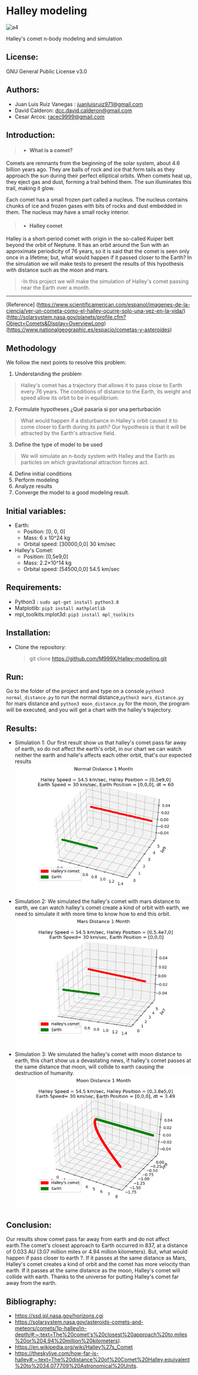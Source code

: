 # Halley modeling
![a4](https://cdn.mos.cms.futurecdn.net/zzCKzkAndgXbTKNoKCUqu9-970-80.jpg.webp)

Halley's comet n-body modeling and simulation
## License: 
GNU General Public License v3.0
## Authors: 
- Juan Luis Ruiz Vanegas : juanluisruiz971@gmail.com
- David Calderon: dcc.david.calderon@gmail.com
- Cesar Arcos: racec9999@gmail.com
## Introduction: 
>- #### What is a comet?
Comets are remnants from the beginning of the solar system, about 4.6 billion years ago. They are balls of rock and ice that form tails as they approach the sun during their perfect elliptical orbits. When comets heat up, they eject gas and dust, forming a trail behind them. The sun illuminates this trail, making it glow.

Each comet has a small frozen part called a nucleus. The nucleus contains chunks of ice and frozen gases with bits of rocks and dust embedded in them. The nucleus may have a small rocky interior.

>- #### Halley comet
Halley is a short-period comet with origin in the so-called Kuiper belt beyond the orbit of Neptune. It has an orbit around the Sun with an approximate periodicity of 76 years, so it is said that the comet is seen only once in a lifetime; but, what would happen if it passed closer to the Earth? In the simulation we will make tests to present the results of this hypothesis with distance such as the moon and mars.

> -In this project we will make the simulation of Halley's comet passing near the Earth over a month. 
***
[Reference] (https://www.scientificamerican.com/espanol/imagenes-de-la-ciencia/ver-un-cometa-como-el-halley-ocurre-solo-una-vez-en-la-vida/) (http://solarsystem.nasa.gov/planets/profile.cfm?Object=Comets&Display=OverviewLong) (https://www.nationalgeographic.es/espacio/cometas-y-asteroides)

## Methodology
We follow the next points to resolve this problem:
1. Understanding the problem
 > Halley's comet has a trajectory that allows it to pass close to Earth every 76 years. The conditions of distance to the Earth, its weight and speed allow its orbit to be in equilibrium.  
2. Formulate hypotheses
¿Qué pasaría si por una perturbación 
>What would happen if a disturbance in Halley's orbit caused it to come closer to Earth during its path?
Our hypothesis is that it will be attracted by the Earth's attractive field.
3. Define the type of model to be used
> We will simulate an n-body system with Halley and the Earth as particles on which gravitational attraction forces act.

4. Define initial conditions
5. Perform modeling
6. Analyze results
7. Converge the model to a good modeling result.
## Initial variables:
* Earth: 
  * Position: [0, 0, 0]
  * Mass: 6 x 10^24 kg
  * Orbital speed: [30000,0,0] 30 km/sec
* Halley's Comet:
  * Position: [0,5e9,0]
  * Mass: 2.2×10^14 kg
  * Orbital speed: [54500,0,0] 54.5 km/sec 
## Requirements:
* Python3 : `sudo apt-get install python3.8` 
* Matplotlib: `pip3 install mathplotlib`
* mpl_toolkits.mplot3d: `pip3 install mpl_toolkits`
## Installation:
- Clone the repository:
  > git clone https://github.com/M999X/Halley-modelling.git 
## Run:
Go to the folder of the project and and type on a console  `python3 normal_distance.py` to run the normal distance,`python3 mars_distance.py` for mars distance and `python3 moon_distance.py` for the moon, the program will be executed, and you will get a chart with the halley's trajectory.
## Results:
* Simulation 1: Our first result show us that halley's comet pass far away of earth, so do not affect the earth's orbit, in our chart we can watch neither the earth and halle's affects each other orbit, that's our expected results
![Test Image 4](https://github.com/M999X/Halley-modelling/blob/main/Results/Simulation_normal_distance1.png)
* Simulation 2: We simulated the halley's comet with mars distance to earth, we can watch halley's comet create a kind of orbit with earth, we need to simulate it with more time to know how to end this orbit.
![Test Image 4](https://github.com/M999X/Halley-modelling/blob/main/Results/Simulation_mars_distance1.png)
* Simulation 3: We simulated the halley's comet with moon distance to earth, this chart show us a devastating news, if  halley's comet passes at the same distance that moon, will collide to earth causing the destruction of humanity.
![Test Image 4](https://github.com/M999X/Halley-modelling/blob/main/Results/Simulation_moon_distance1.png)
## Conclusion:
Our results show comet pass far away from earth and do not affect earth.The comet's closest approach to Earth occurred in 837, at a distance of 0.033 AU (3.07 million miles or 4.94 million kilometers). But, what would happen if pass closer to earth ?.
If it passes at the same distance as Mars, Halley's comet creates a kind of orbit and the comet has more velocity than earth.
If it passes at the same distance as the moon, Halley's comet will collide with earth. 
Thanks to the universe for putting Halley's comet far away from the earth.  
## Bibliography:
- https://ssd.jpl.nasa.gov/horizons.cgi
- https://solarsystem.nasa.gov/asteroids-comets-and-meteors/comets/1p-halley/in-depth/#:~:text=The%20comet's%20closest%20approach%20to,miles%20or%204.94%20million%20kilometers).
- https://en.wikipedia.org/wiki/Halley%27s_Comet
- https://theskylive.com/how-far-is-halley#:~:text=The%20distance%20of%20Comet%20Halley,equivalent%20to%2034.077709%20Astronomical%20Units.





